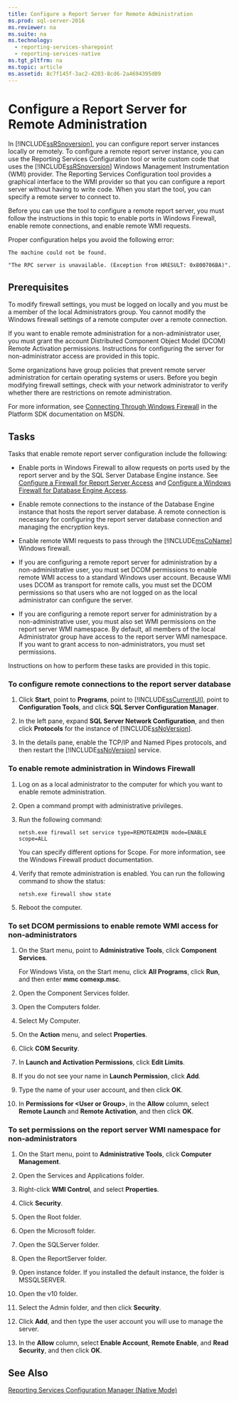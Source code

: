 ```yaml
---
title: Configure a Report Server for Remote Administration
ms.prod: sql-server-2016
ms.reviewer: na
ms.suite: na
ms.technology: 
  - reporting-services-sharepoint
  - reporting-services-native
ms.tgt_pltfrm: na
ms.topic: article
ms.assetid: 8c7f145f-3ac2-4203-8cd6-2a4694395d09
---
```

# Configure a Report Server for Remote Administration
In [!INCLUDE[ssRSnoversion](../../Topics/TopicNameContainA/includes/ssRSnoversion_md.md)], you can configure report server instances locally or remotely. To configure a remote report server instance, you can use the Reporting Services Configuration tool or write custom code that uses the [!INCLUDE[ssRSnoversion](../../Topics/TopicNameContainA/includes/ssRSnoversion_md.md)] Windows Management Instrumentation (WMI) provider. The Reporting Services Configuration tool provides a graphical interface to the WMI provider so that you can configure a report server without having to write code. When you start the tool, you can specify a remote server to connect to.  
  
 Before you can use the tool to configure a remote report server, you must follow the instructions in this topic to enable ports in Windows Firewall, enable remote connections, and enable remote WMI requests.  
  
 Proper configuration helps you avoid the following error:  
  
 `The machine could not be found.`  
  
 `"The RPC server is unavailable. (Exception from HRESULT: 0x800706BA)".`  
  
## Prerequisites  
 To modify firewall settings, you must be logged on locally and you must be a member of the local Administrators group. You cannot modify the Windows firewall settings of a remote computer over a remote connection.  
  
 If you want to enable remote administration for a non-administrator user, you must grant the account Distributed Component Object Model (DCOM) Remote Activation permissions. Instructions for configuring the server for non-administrator access are provided in this topic.  
  
 Some organizations have group policies that prevent remote server administration for certain operating systems or users. Before you begin modifying firewall settings, check with your network administrator to verify whether there are restrictions on remote administration.  
  
 For more information, see [Connecting Through Windows Firewall](http://go.microsoft.com/fwlink/?LinkId=63615) in the Platform SDK documentation on MSDN.  
  
## Tasks  
 Tasks that enable remote report server configuration include the following:  
  
-   Enable ports in Windows Firewall to allow requests on ports used by the report server and by the SQL Server Database Engine instance.  See [Configure a Firewall for Report Server Access](../../Topics/TopicNameContainA/Configure-a-Firewall-for-Report-Server-Access.md) and [Configure a Windows Firewall for Database Engine Access](../../Topics/TopicNameContainA/Configure-a-Windows-Firewall-for-Database-Engine-Access.md).  
  
-   Enable remote connections to the instance of the Database Engine instance that hosts the report server database. A remote connection is necessary for configuring the report server database connection and managing the encryption keys.  
  
-   Enable remote WMI requests to pass through the [!INCLUDE[msCoName](../../Topics/TopicNameContainA/includes/msCoName_md.md)] Windows firewall.  
  
-   If you are configuring a remote report server for administration by a non-administrative user, you must set DCOM permissions to enable remote WMI access to a standard Windows user account. Because WMI uses DCOM as transport for remote calls, you must set the DCOM permissions so that users who are not logged on as the local administrator can configure the server.  
  
-   If you are configuring a remote report server for administration by a non-administrative user, you must also set WMI permissions on the report server WMI namespace. By default, all members of the local Administrator group have access to the report server WMI namespace. If you want to grant access to non-administrators, you must set permissions.  
  
 Instructions on how to perform these tasks are provided in this topic.  
  
### To configure remote connections to the report server database  
  
1.  Click **Start**, point to **Programs**, point to [!INCLUDE[ssCurrentUI](../../Topics/TopicNameContainA/includes/ssCurrentUI_md.md)], point to **Configuration Tools**, and click **SQL Server Configuration Manager**.  
  
2.  In the left pane, expand **SQL Server Network Configuration**, and then click **Protocols** for the instance of [!INCLUDE[ssNoVersion](../../Topics/TopicNameContainA/includes/ssNoVersion_md.md)].  
  
3.  In the details pane, enable the TCP/IP and Named Pipes protocols, and then restart the [!INCLUDE[ssNoVersion](../../Topics/TopicNameContainA/includes/ssNoVersion_md.md)] service.  
  
### To enable remote administration in Windows Firewall  
  
1.  Log on as a local administrator to the computer for which you want to enable remote administration.  
  
2.  Open a command prompt with administrative privileges.  
  
3.  Run the following command:  
  
    ```  
    netsh.exe firewall set service type=REMOTEADMIN mode=ENABLE scope=ALL  
    ```  
  
     You can specify different options for Scope. For more information, see the Windows Firewall product documentation.  
  
4.  Verify that remote administration is enabled. You can run the following command to show the status:  
  
    ```  
    netsh.exe firewall show state  
    ```  
  
5.  Reboot the computer.  
  
### To set DCOM permissions to enable remote WMI access for non-administrators  
  
1.  On the Start menu, point to **Administrative Tools**, click **Component Services**.  
  
     For Windows Vista, on the Start menu, click **All Programs**, click **Run**, and then enter **mmc comexp.msc**.  
  
2.  Open the Component Services folder.  
  
3.  Open the Computers folder.  
  
4.  Select My Computer.  
  
5.  On the **Action** menu, and select **Properties**.  
  
6.  Click **COM Security**.  
  
7.  In **Launch and Activation Permissions**, click **Edit Limits**.  
  
8.  If you do not see your name in **Launch Permission**, click **Add**.  
  
9. Type the name of your user account, and then click **OK**.  
  
10. In **Permissions for <User or Group\>**, in the **Allow** column, select **Remote Launch** and **Remote Activation**, and then click **OK**.  
  
### To set permissions on the report server WMI namespace for non-administrators  
  
1.  On the Start menu, point to **Administrative Tools**, click **Computer Management**.  
  
2.  Open the Services and Applications folder.  
  
3.  Right-click **WMI Control**, and select **Properties**.  
  
4.  Click **Security**.  
  
5.  Open the Root folder.  
  
6.  Open the Microsoft folder.  
  
7.  Open the SQLServer folder.  
  
8.  Open the ReportServer folder.  
  
9. Open instance folder. If you installed the default instance, the folder is MSSQLSERVER.  
  
10. Open the v10 folder.  
  
11. Select the Admin folder, and then click **Security**.  
  
12. Click **Add**, and then type the user account you will use to manage the server.  
  
13. In the **Allow** column, select **Enable Account**, **Remote Enable**, and **Read Security**, and then click **OK**.  
  
## See Also  
 [Reporting Services Configuration Manager (Native Mode)](../../Topics/TopicNameNotContainA/Reporting-Services-Configuration-Manager--Native-Mode-.md)